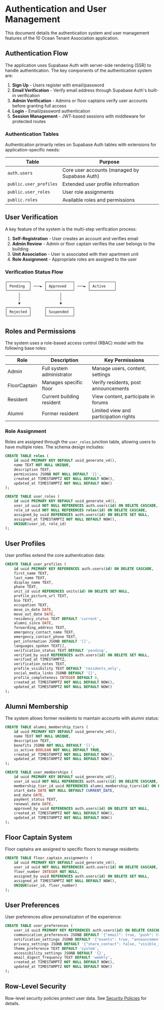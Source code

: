 # Authentication and User Management

This document details the authentication system and user management features of the 10 Ocean Tenant Association application.

## Authentication Flow

The application uses Supabase Auth with server-side rendering (SSR) to handle authentication. The key components of the authentication system are:

1. **Sign Up** - Users register with email/password
2. **Email Verification** - Verify email address through Supabase Auth's built-in verification
3. **Admin Verification** - Admins or floor captains verify user accounts before granting full access
4. **Login** - Email/password authentication
5. **Session Management** - JWT-based sessions with middleware for protected routes

### Authentication Tables

Authentication primarily relies on Supabase Auth tables with extensions for application-specific needs:

| Table | Purpose |
|-------|---------|
| `auth.users` | Core user accounts (managed by Supabase Auth) |
| `public.user_profiles` | Extended user profile information |
| `public.user_roles` | User role assignments |
| `public.roles` | Available roles and permissions |

## User Verification

A key feature of the system is the multi-step verification process:

1. **Self-Registration** - User creates an account and verifies email
2. **Admin Review** - Admin or floor captain verifies the user belongs to the building
3. **Unit Association** - User is associated with their apartment unit
4. **Role Assignment** - Appropriate roles are assigned to the user

### Verification Status Flow

```
┌──────────┐      ┌────────────┐      ┌───────────┐
│ Pending  │ ───► │ Approved   │ ───► │ Active    │
└──────────┘      └────────────┘      └───────────┘
      │                  │
      │                  │
      ▼                  ▼
┌──────────┐      ┌────────────┐
│ Rejected │      │ Suspended  │
└──────────┘      └────────────┘
```

## Roles and Permissions

The system uses a role-based access control (RBAC) model with the following base roles:

| Role | Description | Key Permissions |
|------|-------------|----------------|
| Admin | Full system administrator | Manage users, content, settings |
| FloorCaptain | Manages specific floor | Verify residents, post announcements |
| Resident | Current building resident | View content, participate in forums |
| Alumni | Former resident | Limited view and participation rights |

### Role Assignment

Roles are assigned through the `user_roles` junction table, allowing users to have multiple roles. The schema design includes:

```sql
CREATE TABLE roles (
    id uuid PRIMARY KEY DEFAULT uuid_generate_v4(),
    name TEXT NOT NULL UNIQUE,
    description TEXT,
    permissions JSONB NOT NULL DEFAULT '{}',
    created_at TIMESTAMPTZ NOT NULL DEFAULT NOW(),
    updated_at TIMESTAMPTZ NOT NULL DEFAULT NOW()
);

CREATE TABLE user_roles (
    id uuid PRIMARY KEY DEFAULT uuid_generate_v4(),
    user_id uuid NOT NULL REFERENCES auth.users(id) ON DELETE CASCADE,
    role_id uuid NOT NULL REFERENCES roles(id) ON DELETE CASCADE,
    assigned_by uuid REFERENCES auth.users(id) ON DELETE SET NULL,
    assigned_at TIMESTAMPTZ NOT NULL DEFAULT NOW(),
    UNIQUE(user_id, role_id)
);
```

## User Profiles

User profiles extend the core authentication data:

```sql
CREATE TABLE user_profiles (
    id uuid PRIMARY KEY REFERENCES auth.users(id) ON DELETE CASCADE,
    first_name TEXT,
    last_name TEXT,
    display_name TEXT,
    phone TEXT,
    unit_id uuid REFERENCES units(id) ON DELETE SET NULL,
    profile_picture_url TEXT,
    bio TEXT,
    occupation TEXT,
    move_in_date DATE,
    move_out_date DATE,
    residency_status TEXT DEFAULT 'current',
    alumni_since DATE,
    forwarding_address TEXT,
    emergency_contact_name TEXT,
    emergency_contact_phone TEXT,
    pet_information JSONB DEFAULT '[]',
    languages_spoken TEXT[],
    verification_status TEXT DEFAULT 'pending',
    verified_by uuid REFERENCES auth.users(id) ON DELETE SET NULL,
    verified_at TIMESTAMPTZ,
    verification_notes TEXT,
    profile_visibility TEXT DEFAULT 'residents_only',
    social_media_links JSONB DEFAULT '{}',
    profile_completeness INTEGER DEFAULT 0,
    created_at TIMESTAMPTZ NOT NULL DEFAULT NOW(),
    updated_at TIMESTAMPTZ NOT NULL DEFAULT NOW()
);
```

## Alumni Membership

The system allows former residents to maintain accounts with alumni status:

```sql
CREATE TABLE alumni_membership_tiers (
    id uuid PRIMARY KEY DEFAULT uuid_generate_v4(),
    name TEXT NOT NULL UNIQUE,
    description TEXT,
    benefits JSONB NOT NULL DEFAULT '[]',
    is_active BOOLEAN NOT NULL DEFAULT TRUE,
    created_at TIMESTAMPTZ NOT NULL DEFAULT NOW(),
    updated_at TIMESTAMPTZ NOT NULL DEFAULT NOW()
);

CREATE TABLE user_memberships (
    id uuid PRIMARY KEY DEFAULT uuid_generate_v4(),
    user_id uuid NOT NULL REFERENCES auth.users(id) ON DELETE CASCADE,
    membership_tier_id uuid REFERENCES alumni_membership_tiers(id) ON DELETE SET NULL,
    start_date DATE NOT NULL DEFAULT CURRENT_DATE,
    end_date DATE,
    payment_status TEXT,
    renewal_date DATE,
    approved_by uuid REFERENCES auth.users(id) ON DELETE SET NULL,
    created_at TIMESTAMPTZ NOT NULL DEFAULT NOW(),
    updated_at TIMESTAMPTZ NOT NULL DEFAULT NOW()
);
```

## Floor Captain System

Floor captains are assigned to specific floors to manage residents:

```sql
CREATE TABLE floor_captain_assignments (
    id uuid PRIMARY KEY DEFAULT uuid_generate_v4(),
    user_id uuid NOT NULL REFERENCES auth.users(id) ON DELETE CASCADE,
    floor_number INTEGER NOT NULL,
    assigned_by uuid REFERENCES auth.users(id) ON DELETE SET NULL,
    assigned_at TIMESTAMPTZ NOT NULL DEFAULT NOW(),
    UNIQUE(user_id, floor_number)
);
```

## User Preferences

User preferences allow personalization of the experience:

```sql
CREATE TABLE user_preferences (
    user_id uuid PRIMARY KEY REFERENCES auth.users(id) ON DELETE CASCADE,
    communication_preferences JSONB DEFAULT '{"email": true, "push": true, "sms": false}',
    notification_settings JSONB DEFAULT '{"events": true, "announcements": true, "maintenance": true, "forums": true}',
    privacy_settings JSONB DEFAULT '{"share_contact": false, "visible_in_directory": true}',
    theme_preference TEXT DEFAULT 'system',
    accessibility_settings JSONB DEFAULT '{}',
    email_digest_frequency TEXT DEFAULT 'weekly',
    created_at TIMESTAMPTZ NOT NULL DEFAULT NOW(),
    updated_at TIMESTAMPTZ NOT NULL DEFAULT NOW()
);
```

## Row-Level Security

Row-level security policies protect user data. See [Security Policies](./policies.md) for details.